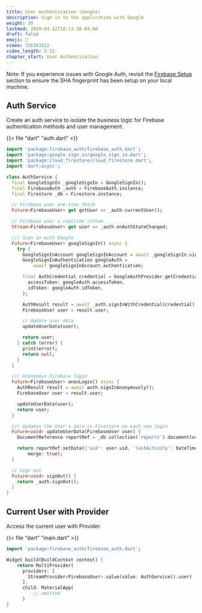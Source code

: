 ```yaml
---
title: User Authentication (Google)
description: Sign in to the application with Google
weight: 30
lastmod: 2020-04-12T10:13:30-04:00
draft: false
emoji: 🔑
vimeo: 336343322
video_length: 5:32
chapter_start: User Authentication
---
```



Note: If you experience issues with Google Auth, revisit the [Firebase Setup](/courses/flutter-firebase/intro-firebase-setup/) section to ensure the SHA fingerprint has been setup on your local machine. 

## Auth Service

Create an auth service to isolate the business logic for Firebase authentication methods and user management. 

{{< file "dart" "auth.dart" >}}
```dart
import 'package:firebase_auth/firebase_auth.dart';
import 'package:google_sign_in/google_sign_in.dart';
import 'package:cloud_firestore/cloud_firestore.dart';
import 'dart:async';

class AuthService {
  final GoogleSignIn _googleSignIn = GoogleSignIn();
  final FirebaseAuth _auth = FirebaseAuth.instance;
  final Firestore _db = Firestore.instance;

  // Firebase user one-time fetch
  Future<FirebaseUser> get getUser => _auth.currentUser();

  // Firebase user a realtime stream
  Stream<FirebaseUser> get user => _auth.onAuthStateChanged;

  /// Sign in with Google
  Future<FirebaseUser> googleSignIn() async {
    try {
      GoogleSignInAccount googleSignInAccount = await _googleSignIn.signIn();
      GoogleSignInAuthentication googleAuth =
          await googleSignInAccount.authentication;

      final AuthCredential credential = GoogleAuthProvider.getCredential(
        accessToken: googleAuth.accessToken,
        idToken: googleAuth.idToken,
      );

      AuthResult result = await _auth.signInWithCredential(credential);
      FirebaseUser user = result.user;

      // Update user data
      updateUserData(user);

      return user;
    } catch (error) {
      print(error);
      return null;
    }
  }

  /// Anonymous Firebase login
  Future<FirebaseUser> anonLogin() async {
    AuthResult result = await auth.signInAnonymously();
    FirebaseUser user = result.user;

    updateUserData(user);
    return user;
  }

  /// Updates the User's data in Firestore on each new login
  Future<void> updateUserData(FirebaseUser user) {
    DocumentReference reportRef = _db.collection('reports').document(user.uid);

    return reportRef.setData({'uid': user.uid, 'lastActivity': DateTime.now()},
        merge: true);
  }

  // Sign out
  Future<void> signOut() {
    return _auth.signOut();
  }
}
```

## Current User with Provider

Access the current user with Provider. 

{{< file "dart" "main.dart" >}}
```dart
import 'package:firebase_auth/firebase_auth.dart';

Widget build(BuildContext context) {
    return MultiProvider(
      providers: [
        StreamProvider<FirebaseUser>.value(value: AuthService().user)
      ],
      child: MaterialApp(
          // omitted
      )
}
```
